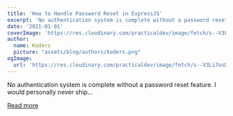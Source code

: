 ```yaml
---
title: 'How to Handle Password Reset in ExpressJS'
excerpt: 'No authentication system is complete without a password reset feature. I would personally never ship...'
date: '2021-01-01'
coverImage: 'https://res.cloudinary.com/practicaldev/image/fetch/s--V3Li7osD--/c_imagga_scale,f_auto,fl_progressive,h_420,q_auto,w_1000/https://dev-to-uploads.s3.amazonaws.com/i/fl2xzx6we0dlwdg8klyz.jpg'
author:
  name: Koders
  picture: "assets/blog/authors/koders.png"
ogImage:
  url: 'https://res.cloudinary.com/practicaldev/image/fetch/s--V3Li7osD--/c_imagga_scale,f_auto,fl_progressive,h_420,q_auto,w_1000/https://dev-to-uploads.s3.amazonaws.com/i/fl2xzx6we0dlwdg8klyz.jpg'
---
```


No authentication system is complete without a password reset feature. I would personally never ship...

[Read more](https://dev.to/kelvinvmwinuka/how-to-handle-password-reset-in-expressjs-ipb)
